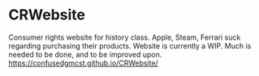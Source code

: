 # CRWebsite
Consumer rights website for history class.
Apple, Steam, Ferrari suck regarding purchasing their products.
Website is currently a WIP. Much is needed to be done, and to be improved upon.
https://confusedgmcst.github.io/CRWebsite/
